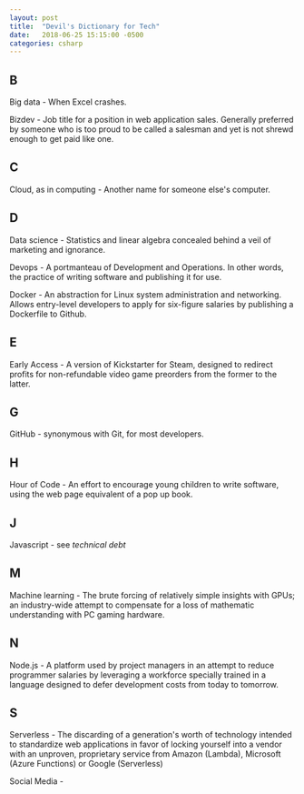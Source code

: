 ```yaml
---
layout: post
title:  "Devil's Dictionary for Tech"
date:   2018-06-25 15:15:00 -0500
categories: csharp
---
```


## B ##

Big data - When Excel crashes.

Bizdev - Job title for a position in web application sales.  Generally preferred by someone who is too proud to be called a salesman and yet is not shrewd enough to get paid like one.

## C ##

Cloud, as in computing - Another name for someone else's computer.

## D ##

Data science - Statistics and linear algebra concealed behind a veil of marketing and ignorance.

Devops - A portmanteau of Development and Operations.  In other words, the practice of writing software and publishing it for use.

Docker - An abstraction for Linux system administration and networking.  Allows entry-level developers to apply for six-figure salaries by publishing a Dockerfile to Github.

## E ##

Early Access - A version of Kickstarter for Steam, designed to redirect profits for non-refundable video game preorders from the former to the latter.

## G ##

GitHub - synonymous with Git, for most developers.

## H ##

Hour of Code - An effort to encourage young children to write software, using the web page equivalent of a pop up book.

## J ##

Javascript - see *technical debt*

## M ##

Machine learning - The brute forcing of relatively simple insights with GPUs; an industry-wide attempt to compensate for a loss of mathematic understanding with PC gaming hardware.

## N ##

Node.js - A platform used by project managers in an attempt to reduce programmer salaries by leveraging a workforce specially trained in a language designed to defer development costs from today to tomorrow.

## S ##

Serverless - The discarding of a generation's worth of technology intended to standardize web applications in favor of locking yourself into a vendor with an unproven, proprietary service from Amazon (Lambda), Microsoft (Azure Functions) or Google (Serverless)

Social Media -